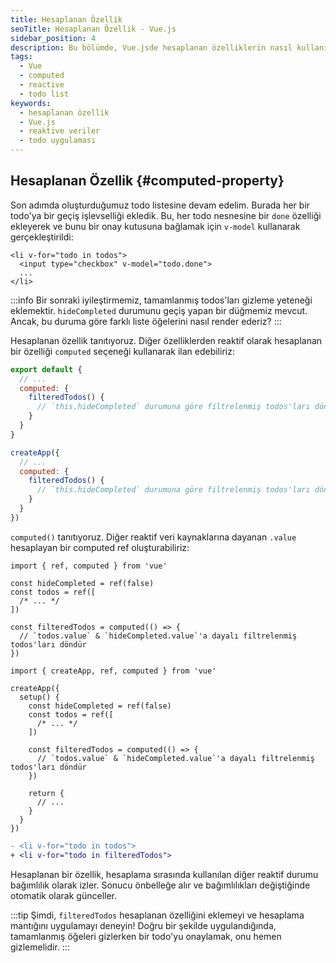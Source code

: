 ```yaml
---
title: Hesaplanan Özellik
seoTitle: Hesaplanan Özellik - Vue.js
sidebar_position: 4
description: Bu bölümde, Vue.jsde hesaplanan özelliklerin nasıl kullanılacağını keşfedeceğiz. Ayrıca, tamamlanmış todoları gizlemek için hesaplanan özelliklerin nasıl uygulanacağını öğreneceksiniz.
tags: 
  - Vue
  - computed
  - reactive
  - todo list
keywords: 
  - hesaplanan özellik
  - Vue.js
  - reaktive veriler
  - todo uygulaması
---
```

## Hesaplanan Özellik {#computed-property}

Son adımda oluşturduğumuz todo listesine devam edelim. Burada her bir todo'ya bir geçiş işlevselliği ekledik. Bu, her todo nesnesine bir `done` özelliği ekleyerek ve bunu bir onay kutusuna bağlamak için `v-model` kullanarak gerçekleştirildi:

```vue-html{2}
<li v-for="todo in todos">
  <input type="checkbox" v-model="todo.done">
  ...
</li>
```

:::info
Bir sonraki iyileştirmemiz, tamamlanmış todos'ları gizleme yeteneği eklemektir. `hideCompleted` durumunu geçiş yapan bir düğmemiz mevcut. Ancak, bu duruma göre farklı liste öğelerini nasıl render ederiz?
:::



Hesaplanan özellik tanıtıyoruz. Diğer özelliklerden reaktif olarak hesaplanan bir özelliği `computed` seçeneği kullanarak ilan edebiliriz:



```js
export default {
  // ...
  computed: {
    filteredTodos() {
      // `this.hideCompleted` durumuna göre filtrelenmiş todos'ları döndür
    }
  }
}
```




```js
createApp({
  // ...
  computed: {
    filteredTodos() {
      // `this.hideCompleted` durumuna göre filtrelenmiş todos'ları döndür
    }
  }
})
```






`computed()` tanıtıyoruz. Diğer reaktif veri kaynaklarına dayanan `.value` hesaplayan bir computed ref oluşturabiliriz:



```js{8-11}
import { ref, computed } from 'vue'

const hideCompleted = ref(false)
const todos = ref([
  /* ... */
])

const filteredTodos = computed(() => {
  // `todos.value` & `hideCompleted.value`'a dayalı filtrelenmiş todos'ları döndür
})
```




```js{10-13}
import { createApp, ref, computed } from 'vue'

createApp({
  setup() {
    const hideCompleted = ref(false)
    const todos = ref([
      /* ... */
    ])

    const filteredTodos = computed(() => {
      // `todos.value` & `hideCompleted.value`'a dayalı filtrelenmiş todos'ları döndür
    })

    return {
      // ...
    }
  }
})
```





```diff
- <li v-for="todo in todos">
+ <li v-for="todo in filteredTodos">
```

Hesaplanan bir özellik, hesaplama sırasında kullanılan diğer reaktif durumu bağımlılık olarak izler. Sonucu önbelleğe alır ve bağımlılıkları değiştiğinde otomatik olarak günceller.

:::tip
Şimdi, `filteredTodos` hesaplanan özelliğini eklemeyi ve hesaplama mantığını uygulamayı deneyin! Doğru bir şekilde uygulandığında, tamamlanmış öğeleri gizlerken bir todo'yu onaylamak, onu hemen gizlemelidir.
:::